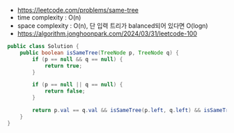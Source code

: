 - https://leetcode.com/problems/same-tree
- time complexity : O(n)
- space complexity : O(n), 단 입력 트리가 balanced되어 있다면 O(logn)
- https://algorithm.jonghoonpark.com/2024/03/31/leetcode-100

```java
public class Solution {
    public boolean isSameTree(TreeNode p, TreeNode q) {
        if (p == null && q == null) {
            return true;
        }

        if (p == null || q == null) {
            return false;
        }

        return p.val == q.val && isSameTree(p.left, q.left) && isSameTree(p.right, q.right);
    }
}
```
